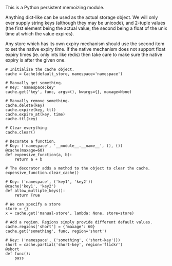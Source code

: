 

This is a Python persistent memoizing module.

Anything dict-like can be used as the actual storage object. We will only ever
supply string keys (although they may be unicode), and 2-tuple values (the
first element being the actual value, the second being a float of the unix
time at which the value expires).

Any store which has its own expiry mechanism should use the second item to set
the native expiry time. If the native mechanism does not support float expiry
times (ie. only ints like redis) then take care to make sure the native expiry
is after the given one.


	# Initialize the cache object.
	cache = Cache(default_store, namespace='namespace')

	# Manually get something.
	# Key: 'namespace:key'
	cache.get('key', func, args=(), kwargs={}, maxage=None)

	# Manually remove something.
	cache.delete(key)
	cache.expire(key, ttl)
	cache.expire_at(key, time)
	cache.ttl(key)

	# Clear everything
	cache.clear()

	# Decorate a function.
	# Key: ('namespace', '__module__.__name__', (), ())
	@cache(maxage=60)
	def expensive_function(a, b):
	    return a + b

	# The decorator adds a method to the object to clear the cache.
	expensive_function.clear_cache()

	# Key: ('namespace', ('key1', 'key2'))
	@cache('key1', 'key2')
	def allow_multiple_keys():
	    return True

	# We can specify a store
	store = {}
	x = cache.get('manual-store', lambda: None, store=store)

	# Add a region. Regions simply provide different default values.
	cache.regions['short'] = {'maxage': 60}
	cache.get('something', func, region='short')

	# Key: ('namespace', ('something', ('short-key')))
	short = cache.partial('short-key', region='flickr')
	@short
	def func():
	    pass